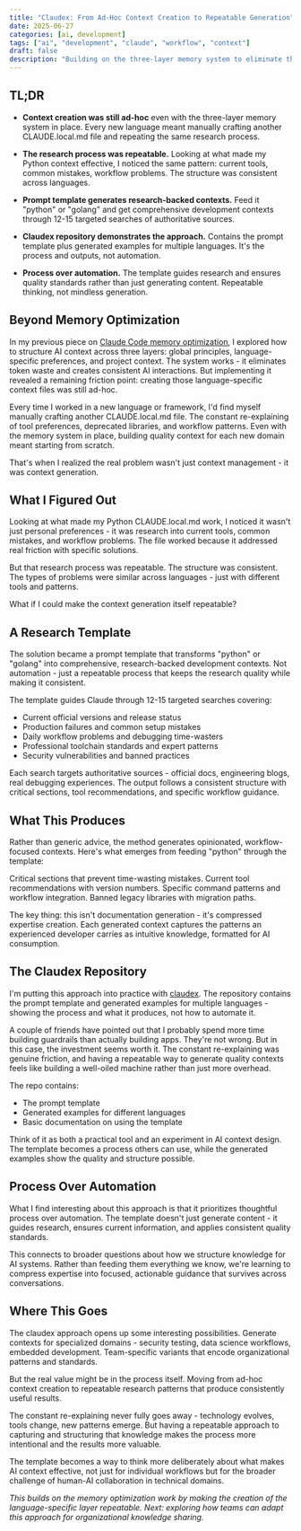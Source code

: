 ```yaml
---
title: "Claudex: From Ad-Hoc Context Creation to Repeatable Generation"
date: 2025-06-27
categories: [ai, development]
tags: ["ai", "development", "claude", "workflow", "context"]
draft: false
description: "Building on the three-layer memory system to eliminate the constant re-explaining of development preferences."
---
```


## TL;DR

- **Context creation was still ad-hoc** even with the three-layer memory system in place. Every new language meant manually crafting another CLAUDE.local.md file and repeating the same research process.

- **The research process was repeatable.** Looking at what made my Python context effective, I noticed the same pattern: current tools, common mistakes, workflow problems. The structure was consistent across languages.

- **Prompt template generates research-backed contexts.** Feed it "python" or "golang" and get comprehensive development contexts through 12-15 targeted searches of authoritative sources.

- **Claudex repository demonstrates the approach.** Contains the prompt template plus generated examples for multiple languages. It's the process and outputs, not automation.

- **Process over automation.** The template guides research and ensures quality standards rather than just generating content. Repeatable thinking, not mindless generation.

## Beyond Memory Optimization

In my previous piece on [Claude Code memory optimization](https://labs.voidwire.info/posts/claude-code-memory-optimization/), I explored how to structure AI context across three layers: global principles, language-specific preferences, and project context. The system works - it eliminates token waste and creates consistent AI interactions. But implementing it revealed a remaining friction point: creating those language-specific context files was still ad-hoc.

Every time I worked in a new language or framework, I'd find myself manually crafting another CLAUDE.local.md file. The constant re-explaining of tool preferences, deprecated libraries, and workflow patterns. Even with the memory system in place, building quality context for each new domain meant starting from scratch.

That's when I realized the real problem wasn't just context management - it was context generation.

## What I Figured Out

Looking at what made my Python CLAUDE.local.md work, I noticed it wasn't just personal preferences - it was research into current tools, common mistakes, and workflow problems. The file worked because it addressed real friction with specific solutions.

But that research process was repeatable. The structure was consistent. The types of problems were similar across languages - just with different tools and patterns.

What if I could make the context generation itself repeatable?

## A Research Template

The solution became a prompt template that transforms "python" or "golang" into comprehensive, research-backed development contexts. Not automation - just a repeatable process that keeps the research quality while making it consistent.

The template guides Claude through 12-15 targeted searches covering:
- Current official versions and release status
- Production failures and common setup mistakes  
- Daily workflow problems and debugging time-wasters
- Professional toolchain standards and expert patterns
- Security vulnerabilities and banned practices

Each search targets authoritative sources - official docs, engineering blogs, real debugging experiences. The output follows a consistent structure with critical sections, tool recommendations, and specific workflow guidance.

## What This Produces

Rather than generic advice, the method generates opinionated, workflow-focused contexts. Here's what emerges from feeding "python" through the template:

Critical sections that prevent time-wasting mistakes. Current tool recommendations with version numbers. Specific command patterns and workflow integration. Banned legacy libraries with migration paths.

The key thing: this isn't documentation generation - it's compressed expertise creation. Each generated context captures the patterns an experienced developer carries as intuitive knowledge, formatted for AI consumption.

## The Claudex Repository

I'm putting this approach into practice with [claudex](https://github.com/nickpending/claudex). The repository contains the prompt template and generated examples for multiple languages - showing the process and what it produces, not how to automate it.

A couple of friends have pointed out that I probably spend more time building guardrails than actually building apps. They're not wrong. But in this case, the investment seems worth it. The constant re-explaining was genuine friction, and having a repeatable way to generate quality contexts feels like building a well-oiled machine rather than just more overhead.

The repo contains:
- The prompt template  
- Generated examples for different languages
- Basic documentation on using the template

Think of it as both a practical tool and an experiment in AI context design. The template becomes a process others can use, while the generated examples show the quality and structure possible.

## Process Over Automation

What I find interesting about this approach is that it prioritizes thoughtful process over automation. The template doesn't just generate content - it guides research, ensures current information, and applies consistent quality standards.

This connects to broader questions about how we structure knowledge for AI systems. Rather than feeding them everything we know, we're learning to compress expertise into focused, actionable guidance that survives across conversations.

## Where This Goes

The claudex approach opens up some interesting possibilities. Generate contexts for specialized domains - security testing, data science workflows, embedded development. Team-specific variants that encode organizational patterns and standards.

But the real value might be in the process itself. Moving from ad-hoc context creation to repeatable research patterns that produce consistently useful results.

The constant re-explaining never fully goes away - technology evolves, tools change, new patterns emerge. But having a repeatable approach to capturing and structuring that knowledge makes the process more intentional and the results more valuable.

The template becomes a way to think more deliberately about what makes AI context effective, not just for individual workflows but for the broader challenge of human-AI collaboration in technical domains.

*This builds on the memory optimization work by making the creation of the language-specific layer repeatable. Next: exploring how teams can adapt this approach for organizational knowledge sharing.*
